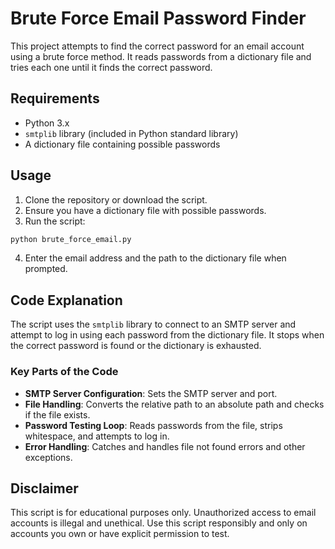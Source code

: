 # Brute Force Email Password Finder

This project attempts to find the correct password for an email account using a brute force method. It reads passwords from a dictionary file and tries each one until it finds the correct password.

## Requirements

- Python 3.x
- `smtplib` library (included in Python standard library)
- A dictionary file containing possible passwords

## Usage

1. Clone the repository or download the script.
2. Ensure you have a dictionary file with possible passwords.
3. Run the script:

```bash
python brute_force_email.py
```

4. Enter the email address and the path to the dictionary file when prompted.

## Code Explanation

The script uses the `smtplib` library to connect to an SMTP server and attempt to log in using each password from the dictionary file. It stops when the correct password is found or the dictionary is exhausted.

### Key Parts of the Code

- **SMTP Server Configuration**: Sets the SMTP server and port.
- **File Handling**: Converts the relative path to an absolute path and checks if the file exists.
- **Password Testing Loop**: Reads passwords from the file, strips whitespace, and attempts to log in.
- **Error Handling**: Catches and handles file not found errors and other exceptions.

## Disclaimer

This script is for educational purposes only. Unauthorized access to email accounts is illegal and unethical. Use this script responsibly and only on accounts you own or have explicit permission to test.
